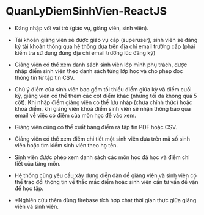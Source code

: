 # QuanLyDiemSinhVien-ReactJS
- Đăng nhập với vai trò (giáo vụ, giảng viên, sinh viên).

- Tài khoản giảng viên sẽ được giáo vụ cấp (superuser), sinh viên sẽ đăng ký tài khoản thông qua hệ thống dựa trên địa chỉ email trường cấp (phải kiểm tra sử dụng đúng địa chỉ email trường lúc đăng ký) 

- Giảng viên có thể xem danh sách sinh viên lớp mình phụ trách, được nhập điểm sinh viên theo danh sách từng lớp học và cho phép đọc thông tin từ tập tin CSV. 

- Chú ý điểm của sinh viên bao gồm tối thiểu điểm giữa kỳ và điểm cuối kỳ, giảng viên có thể thêm các cột điểm khác (nhưng tối đa không quá 5 cột). Khi nhập điểm giảng viên có thể lưu nháp (chưa chính thức) hoặc khoá điểm, khi giảng viên khoá điểm sinh viên sẽ nhận thông báo qua email về việc có điểm của môn học để vào xem.

- Giảng viên cũng có thể xuất bảng điểm ra tập tin PDF hoặc CSV.

- Giảng viên có thể xem điểm chi tiết một sinh viên dựa trên mã số sinh viên hoặc tìm kiếm sinh viên theo họ tên.

- Sinh viên được phép xem danh sách các môn học đã học và điểm chi tiết của từng môn.

- Hệ thống cũng yêu cầu xây dựng diễn đàn để giảng viên và sinh viên có thể trao đổi thông tin về thắc mắc điểm hoặc sinh viên cần tư vấn đề vấn đề học tập.

- *Nghiên cứu thêm dùng firebase tích hợp chat thời gian thực giữa giảng viên và sinh viên.
